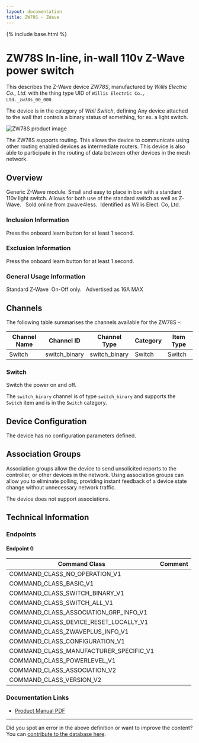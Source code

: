 ```yaml
---
layout: documentation
title: ZW78S - ZWave
---
```


{% include base.html %}

# ZW78S In-line, in-wall 110v Z-Wave power switch
This describes the Z-Wave device *ZW78S*, manufactured by *Willis Electric Co., Ltd.* with the thing type UID of ```Willis Electric Co., Ltd._zw78s_00_000```.

The device is in the category of *Wall Switch*, defining Any device attached to the wall that controls a binary status of something, for ex. a light switch.

![ZW78S product image](https://opensmarthouse.org/assets/zwave/attachments/918/ZW78S.JPG)


The ZW78S supports routing. This allows the device to communicate using other routing enabled devices as intermediate routers.  This device is also able to participate in the routing of data between other devices in the mesh network.

## Overview

Generic Z-Wave module. Small and easy to place in box with a standard 110v light switch. Allows for both use of the standard switch as well as Z-Wave.   Sold online from zwave4less.  Identified as Willis Elect. Co, Ltd.

### Inclusion Information

Press the onboard learn button for at least 1 second.

### Exclusion Information

Press the onboard learn button for at least 1 second.

### General Usage Information

Standard Z-Wave  On-Off only.   Advertised as 16A MAX

## Channels

The following table summarises the channels available for the ZW78S -:

| Channel Name | Channel ID | Channel Type | Category | Item Type |
|--------------|------------|--------------|----------|-----------|
| Switch | switch_binary | switch_binary | Switch | Switch | 

### Switch
Switch the power on and off.

The ```switch_binary``` channel is of type ```switch_binary``` and supports the ```Switch``` item and is in the ```Switch``` category.



## Device Configuration

The device has no configuration parameters defined.

## Association Groups

Association groups allow the device to send unsolicited reports to the controller, or other devices in the network. Using association groups can allow you to eliminate polling, providing instant feedback of a device state change without unnecessary network traffic.

The device does not support associations.
## Technical Information

### Endpoints

#### Endpoint 0

| Command Class | Comment |
|---------------|---------|
| COMMAND_CLASS_NO_OPERATION_V1| |
| COMMAND_CLASS_BASIC_V1| |
| COMMAND_CLASS_SWITCH_BINARY_V1| |
| COMMAND_CLASS_SWITCH_ALL_V1| |
| COMMAND_CLASS_ASSOCIATION_GRP_INFO_V1| |
| COMMAND_CLASS_DEVICE_RESET_LOCALLY_V1| |
| COMMAND_CLASS_ZWAVEPLUS_INFO_V1| |
| COMMAND_CLASS_CONFIGURATION_V1| |
| COMMAND_CLASS_MANUFACTURER_SPECIFIC_V1| |
| COMMAND_CLASS_POWERLEVEL_V1| |
| COMMAND_CLASS_ASSOCIATION_V2| |
| COMMAND_CLASS_VERSION_V2| |

### Documentation Links

* [Product Manual PDF](https://www.opensmarthouse.org/zwavedatabase/918/ZW78S-manual--20160113.pdf)

---

Did you spot an error in the above definition or want to improve the content?
You can [contribute to the database here](https://www.opensmarthouse.org/zwavedatabase/918).
